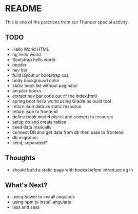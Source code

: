 # README

This is one of the practices from our Thunder special activity.

## TODO

* Hello World HTML
* ng hello world
* Bootstrap hello world
* header
* nav bar
* fuild layout or bootstrap css
* body background color
* static book list without paginator
* angular books
* extract nav bar code out of the index.html
* spring boot hello world using Gradle as build tool
* return json data as static resource
* return json to frontend
* define book model object and convert to resource
* setup db and create tables
* seed data manually
* connect DB and get data from db then pass to frontend
* db migration
* seed, separated?

## Thoughts

* should build a static page with books before introduce ng in

## What's Next?

* using bower to install angularjs
* using npm to install angularjs
* less and sass


